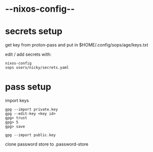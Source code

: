 # --nixos-config--

# secrets setup

get key from proton-pass and put in $HOME/.config/sops/age/keys.txt

edit / add secrets with:

```
nixos-config
sops users/nicky/secrets.yaml
```

# pass setup

import keys

```
gpg --import private.key
gpg --edit-key <key id>
gpg> trust
gpg> 5
gpg> save

gpg --import public.key
```

clone password store to .password-store
